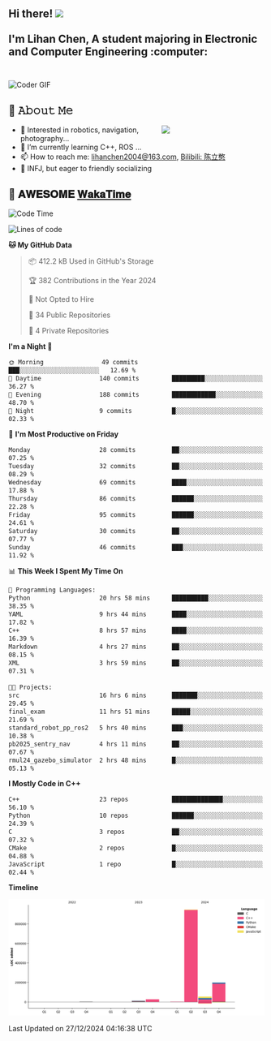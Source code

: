 <h2 align="left">
 <abc>
  <br>Hi there! <img src="https://user-images.githubusercontent.com/42378118/110234147-e3259600-7f4e-11eb-95be-0c4047144dea.gif" width="30"><br>
  <br> I'm Lihan Chen, A student majoring in Electronic and Computer Engineering :computer:<br>
  <br>
 </abc>
</h2>

<img align="center" src="https://media.giphy.com/media/SWoSkN6DxTszqIKEqv/giphy.gif" alt="Coder GIF" width="500">

## :book: 𝙰𝚋𝚘𝚞𝚝 𝙼𝚎

<img align="right" width="40%" src="https://github-readme-stats.vercel.app/api?username=LihanChen2004&show_icons=true&icon_color=CE1D2D&text_color=718096&bg_color=ffffff&hide_title=true" />

- 🌟 Interested in robotics, navigation, photography...
- 🌱 I’m currently learning C++, ROS ... 
- 📫 How to reach me: lihanchen2004@163.com, [Bilibili: 陈立憨](https://space.bilibili.com/170786212)
- 👯 INFJ, but eager to friendly socializing

## 📜 𝐀𝐖𝐄𝐒𝐎𝐌𝐄 [𝐖𝐚𝐤𝐚𝐓𝐢𝐦𝐞](https://github.com/anmol098/waka-readme-stats)

<!--START_SECTION:waka-->
![Code Time](http://img.shields.io/badge/Code%20Time-519%20hrs%2036%20mins-blue)

![Lines of code](https://img.shields.io/badge/From%20Hello%20World%20I%27ve%20Written-1.2%20million%20lines%20of%20code-blue)

**🐱 My GitHub Data** 

> 📦 412.2 kB Used in GitHub's Storage 
 > 
> 🏆 382 Contributions in the Year 2024
 > 
> 🚫 Not Opted to Hire
 > 
> 📜 34 Public Repositories 
 > 
> 🔑 4 Private Repositories 
 > 
**I'm a Night 🦉** 

```text
🌞 Morning                49 commits          ███░░░░░░░░░░░░░░░░░░░░░░   12.69 % 
🌆 Daytime                140 commits         █████████░░░░░░░░░░░░░░░░   36.27 % 
🌃 Evening                188 commits         ████████████░░░░░░░░░░░░░   48.70 % 
🌙 Night                  9 commits           █░░░░░░░░░░░░░░░░░░░░░░░░   02.33 % 
```
📅 **I'm Most Productive on Friday** 

```text
Monday                   28 commits          ██░░░░░░░░░░░░░░░░░░░░░░░   07.25 % 
Tuesday                  32 commits          ██░░░░░░░░░░░░░░░░░░░░░░░   08.29 % 
Wednesday                69 commits          ████░░░░░░░░░░░░░░░░░░░░░   17.88 % 
Thursday                 86 commits          ██████░░░░░░░░░░░░░░░░░░░   22.28 % 
Friday                   95 commits          ██████░░░░░░░░░░░░░░░░░░░   24.61 % 
Saturday                 30 commits          ██░░░░░░░░░░░░░░░░░░░░░░░   07.77 % 
Sunday                   46 commits          ███░░░░░░░░░░░░░░░░░░░░░░   11.92 % 
```


📊 **This Week I Spent My Time On** 

```text
💬 Programming Languages: 
Python                   20 hrs 58 mins      ██████████░░░░░░░░░░░░░░░   38.35 % 
YAML                     9 hrs 44 mins       ████░░░░░░░░░░░░░░░░░░░░░   17.82 % 
C++                      8 hrs 57 mins       ████░░░░░░░░░░░░░░░░░░░░░   16.39 % 
Markdown                 4 hrs 27 mins       ██░░░░░░░░░░░░░░░░░░░░░░░   08.15 % 
XML                      3 hrs 59 mins       ██░░░░░░░░░░░░░░░░░░░░░░░   07.31 % 

🐱‍💻 Projects: 
src                      16 hrs 6 mins       ███████░░░░░░░░░░░░░░░░░░   29.45 % 
final_exam               11 hrs 51 mins      █████░░░░░░░░░░░░░░░░░░░░   21.69 % 
standard_robot_pp_ros2   5 hrs 40 mins       ███░░░░░░░░░░░░░░░░░░░░░░   10.38 % 
pb2025_sentry_nav        4 hrs 11 mins       ██░░░░░░░░░░░░░░░░░░░░░░░   07.67 % 
rmul24_gazebo_simulator  2 hrs 48 mins       █░░░░░░░░░░░░░░░░░░░░░░░░   05.13 % 
```

**I Mostly Code in C++** 

```text
C++                      23 repos            ██████████████░░░░░░░░░░░   56.10 % 
Python                   10 repos            ██████░░░░░░░░░░░░░░░░░░░   24.39 % 
C                        3 repos             ██░░░░░░░░░░░░░░░░░░░░░░░   07.32 % 
CMake                    2 repos             █░░░░░░░░░░░░░░░░░░░░░░░░   04.88 % 
JavaScript               1 repo              █░░░░░░░░░░░░░░░░░░░░░░░░   02.44 % 
```



**Timeline**

![Lines of Code chart](https://raw.githubusercontent.com/LihanChen2004/LihanChen2004/main/assets/bar_graph.png)


 Last Updated on 27/12/2024 04:16:38 UTC
<!--END_SECTION:waka-->

<!--
**LihanChen2004/LihanChen2004** is a ✨ _special_ ✨ repository because its `README.md` (this file) appears on your GitHub profile.

Here are some ideas to get you started:

- 🔭 I’m currently working on ...
- 🌱 I’m currently learning ...
- 👯 I’m looking to collaborate on ...
- 🤔 I’m looking for help with ...
- 💬 Ask me about ...
- 📫 How to reach me: ...
- 😄 Pronouns: ...
- ⚡ Fun fact: ...
-->

